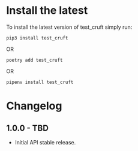 Install the latest
===================

To install the latest version of test_cruft simply run:

`pip3 install test_cruft`

OR

`poetry add test_cruft`

OR

`pipenv install test_cruft`


Changelog
=========
## 1.0.0 - TBD
- Initial API stable release.
